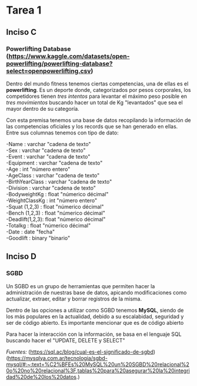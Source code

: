 # Tarea 1
## Inciso C
### Powerlifting Database (https://www.kaggle.com/datasets/open-powerlifting/powerlifting-database?select=openpowerlifting.csv)

Dentro del mundo fitness tenemos ciertas competencias, una de ellas es el **powerlifting**. Es un deporte donde, categorizados por pesos corporales, los competidores tienen *tres intentos* para levantar el máximo peso posible en *tres movimientos* buscando hacer un total de Kg "levantados" que sea el mayor dentro de su categoría. 

Con esta premisa tenemos una base de datos recopilando la información de las competencias oficiales y los records que se han generado en ellas. Entre sus columnas tenemos con tipo de dato:

-Name           : varchar "cadena de texto"  
-Sex            : varchar "cadena de texto"  
-Event          : varchar "cadena de texto"  
-Equipment      : varchar "cadena de texto"  
-Age            : int "número entero"  
-AgeClass       : varchar "cadena de texto"  
-BirthYearClass : varchar "cadena de texto"  
-Division       : varchar "cadena de texto"  
-BodyweightKg   : float "númerico décimal"  
-WeightClassKg  : int "número entero"  
-Squat (1,2,3)  : float "númerico décimal"  
-Bench (1,2,3)  : float "númerico décimal"  
-Deadlift(1,2,3): float "númerico décimal"  
-Totalkg        : float "númerico décimal"  
-Date           : date "fecha"  
-Goodlift       : binary "binario"  

## Inciso D
### SGBD
Un SGBD es un grupo de herramientas que permiten hacer la administración de nuestras base de datos, apicando modificaciones como actualizar, extraer, editar y borrar registros de la misma.

Dentro de las opciones a utilizar como SGBD tenemos **MySQL**, siendo de los más populares en la actualidad, debido a su escalabidad, seguridad y ser de código abierto. Es importante mencionar que es de código abierto

Para hacer la interacción con la información, se basa en el lenguaje SQL buscando hacer el "UPDATE, DELETE y SELECT"

*Fuentes:*
(https://sql.ac/blog/cual-es-el-significado-de-sgbd)  
(https://mysqlya.com.ar/tecnologia/sgbd-mysql/#:~:text=%C2%BFEs%20MySQL%20un%20SGBD%20relacional%20o%20no%20relacional%3F,tablas%20para%20asegurar%20la%20integridad%20de%20los%20datos.)

